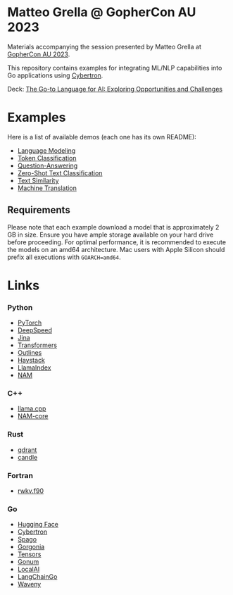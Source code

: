 # Matteo Grella @ GopherCon AU 2023

Materials accompanying the session presented by Matteo Grella at [GopherCon AU 2023](https://gophercon.com.au/).

This repository contains examples for integrating ML/NLP capabilities into Go applications using [Cybertron](https://github.com/nlpodyssey/cybertron).

Deck: [The Go-to Language for AI: Exploring Opportunities and Challenges](https://speakerdeck.com/matteogrella/the-go-to-language-for-ai-exploring-opportunities-and-challenges)

# Examples

Here is a list of available demos (each one has its own README):
- [Language Modeling](https://github.com/matteo-grella/gophercon-au-2023/tree/main/languagemodeling)
- [Token Classification](https://github.com/matteo-grella/gophercon-au-2023/tree/main/tokenclassification)
- [Question-Answering](https://github.com/matteo-grella/gophercon-au-2023/tree/main/questionanswering)
- [Zero-Shot Text Classification](https://github.com/matteo-grella/gophercon-au-2023/tree/main/zeroshotclassification)
- [Text Similarity](https://github.com/matteo-grella/gophercon-au-2023/tree/main/textsimilarity)
- [Machine Translation](https://github.com/matteo-grella/gophercon-au-2023/tree/main/textgeneration)

## Requirements

Please note that each example download a model that is approximately 2 GB in size. Ensure you have ample storage available on your hard drive before proceeding. For optimal performance, it is recommended to execute the models on an amd64 architecture. Mac users with Apple Silicon should prefix all executions with `GOARCH=amd64`.

# Links

### Python

- [PyTorch](https://github.com/pytorch/pytorch)
- [DeepSpeed](https://github.com/microsoft/DeepSpeed)
- [Jina](https://github.com/jina-ai/jina)
- [Transformers](https://github.com/huggingface/transformers)
- [Outlines](https://github.com/outlines-dev/outlines/)
- [Haystack](https://github.com/deepset-ai/haystack)
- [LlamaIndex](https://github.com/run-llama/llama_index)
- [NAM](https://github.com/sdatkinson/neural-amp-modeler)

### C++

- [llama.cpp](https://github.com/ggerganov/llama.cpp)
- [NAM-core](https://github.com/sdatkinson/NeuralAmpModelerCore)

### Rust

- [qdrant](https://github.com/qdrant/qdrant)
- [candle](https://github.com/huggingface/candle)

### Fortran

- [rwkv.f90](https://github.com/FortAI-Hub/rwkv.f90)

### Go
- [Hugging Face](https://huggingface.co/models)
- [Cybertron](https://github.com/nlpodyssey/cybertron)
- [Spago](https://github.com/nlpodyssey/spago)
- [Gorgonia](https://github.com/gorgonia/gorgonia)
- [Tensors](https://github.com/gorgonia/tensor)
- [Gonum](https://github.com/gonum/gonum)
- [LocalAI](https://github.com/mudler/LocalAI)
- [LangChainGo](https://github.com/tmc/langchaingo)
- [Waveny](https://github.com/nlpodyssey/waveny)

